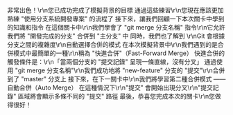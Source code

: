 非常出色！\r\n您已成功完成了模擬背景的目標
通過這些練習\r\n您現在應該更加熟練 "使用分支系統開發專案" 的流程了
接下來，讓我們回顧一下本次關卡中學到的知識和指令
在這個關卡中\r\n我們學會了 "git merge 分支名稱" 指令\r\n它允許我們將 "開發完成的分支" 合併到 "主分支" 中
同時，我們也了解到 \r\nGit 會根據分支之間的複雜度\r\n自動選擇合併的模式
在本次模擬背景中\r\n我們遇到的是合併模式中最簡單的一種\r\n稱為 "快進合併"（Fast-Forward Merge）
快進合併的觸發條件是：\r\n「當兩個分支的 "提交記錄" 呈現一條直線，沒有分叉」
通過使用 "git merge 分支名稱"\r\n我們成功地將 "new-feature" 分支的 "提交"\r\n合併到了 "master" 分支上
接下來，在下一關卡中\r\n我們將學習第二種合併模式 —— 自動合併（Auto Merge）
在這種情況下\r\n"提交" 會開始出現分叉\r\n"提交記錄" 區域將會顯示多條不同的 "提交" 路徑
最後，恭喜您完成本次的關卡\r\n您做得很好！